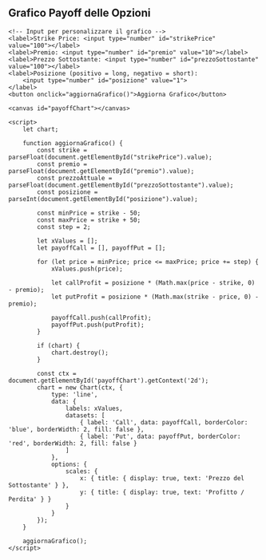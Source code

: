 <!DOCTYPE html>
<html lang="it">
<head>
    <meta charset="UTF-8">
    <meta name="viewport" content="width=device-width, initial-scale=1.0">
    <title>Grafico Payoff Opzioni</title>
    <script src="https://cdn.jsdelivr.net/npm/chart.js"></script>
</head>
<body>
    <h2>Grafico Payoff delle Opzioni</h2>

    <!-- Input per personalizzare il grafico -->
    <label>Strike Price: <input type="number" id="strikePrice" value="100"></label>
    <label>Premio: <input type="number" id="premio" value="10"></label>
    <label>Prezzo Sottostante: <input type="number" id="prezzoSottostante" value="100"></label>
    <label>Posizione (positivo = long, negativo = short): 
        <input type="number" id="posizione" value="1">
    </label>
    <button onclick="aggiornaGrafico()">Aggiorna Grafico</button>

    <canvas id="payoffChart"></canvas>

    <script>
        let chart;

        function aggiornaGrafico() {
            const strike = parseFloat(document.getElementById("strikePrice").value);
            const premio = parseFloat(document.getElementById("premio").value);
            const prezzoAttuale = parseFloat(document.getElementById("prezzoSottostante").value);
            const posizione = parseInt(document.getElementById("posizione").value);

            const minPrice = strike - 50;
            const maxPrice = strike + 50;
            const step = 2;

            let xValues = [];
            let payoffCall = [], payoffPut = [];

            for (let price = minPrice; price <= maxPrice; price += step) {
                xValues.push(price);

                let callProfit = posizione * (Math.max(price - strike, 0) - premio);
                let putProfit = posizione * (Math.max(strike - price, 0) - premio);

                payoffCall.push(callProfit);
                payoffPut.push(putProfit);
            }

            if (chart) {
                chart.destroy();
            }

            const ctx = document.getElementById('payoffChart').getContext('2d');
            chart = new Chart(ctx, {
                type: 'line',
                data: {
                    labels: xValues,
                    datasets: [
                        { label: 'Call', data: payoffCall, borderColor: 'blue', borderWidth: 2, fill: false },
                        { label: 'Put', data: payoffPut, borderColor: 'red', borderWidth: 2, fill: false }
                    ]
                },
                options: {
                    scales: {
                        x: { title: { display: true, text: 'Prezzo del Sottostante' } },
                        y: { title: { display: true, text: 'Profitto / Perdita' } }
                    }
                }
            });
        }

        aggiornaGrafico();
    </script>
</body>
</html>
